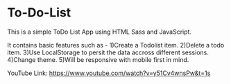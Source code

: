 # To-Do-List
This is a simple ToDo List App using HTML Sass and JavaScript.

It contains basic features such as - 1)Create a Todolist item. 2)Delete a todo item. 3)Use LocalStorage to persit the data accross different sessions. 4)Change theme. 5)Will be responsive with mobile first in mind.

YouTube Link: https://www.youtube.com/watch?v=y51Cv4wnsPw&t=1s
